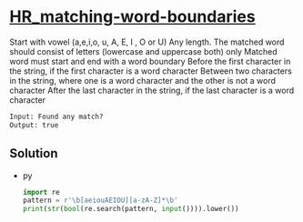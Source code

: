 # [HR_matching-word-boundaries](https://www.hackerrank.com/challenges/matching-word-boundaries)

Start with vowel (a,e,i,o, u, A, E, I , O or U)
Any length. The matched word should consist of letters (lowercase and uppercase both) only
Matched word must start and end with a word boundary
  Before the first character in the string, if the first character is a word character
  Between two characters in the string, where one is a word character and the other is not a word character
  After the last character in the string, if the last character is a word character

```txt
Input: Found any match?
Output: true
```

## Solution

* py

  ```py
  import re
  pattern = r'\b[aeiouAEIOU][a-zA-Z]*\b'
  print(str(bool(re.search(pattern, input()))).lower())
  ```

